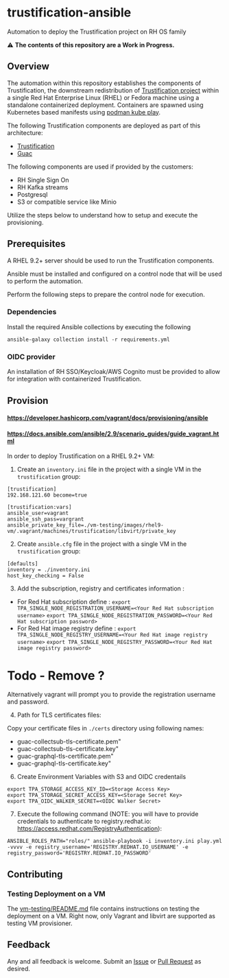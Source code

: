 # trustification-ansible

Automation to deploy the Trustification project on RH OS family

:warning: **The contents of this repository are a Work in Progress.**

## Overview

The automation within this repository establishes the components of Trustification, the downstream redistribution of [Trustification project](https://github.com/trustification/trustification) within a single Red Hat Enterprise Linux (RHEL) or Fedora machine using a standalone containerized deployment. Containers are spawned using Kubernetes based manifests using
[podman kube play](https://docs.podman.io/en/latest/markdown/podman-kube-play.1.html).

The following Trustification components are deployed as part of this architecture:

- [Trustification](https://github.com/trustification/trustification)
- [Guac](https://github.com/trustification/guac)

The following components are used if provided by the customers:

- RH Single Sign On
- RH Kafka streams
- Postgresql
- S3 or compatible service like Minio

Utilize the steps below to understand how to setup and execute the provisioning.

## Prerequisites

A RHEL 9.2+ server should be used to run the Trustification components.

Ansible must be installed and configured on a control node that will be used to perform the automation.

Perform the following steps to prepare the control node for execution.

### Dependencies

Install the required Ansible collections by executing the following

```shell
ansible-galaxy collection install -r requirements.yml
```

### OIDC provider

An installation of RH SSO/Keycloak/AWS Cognito must be provided to allow for integration with containerized Trustification.

## Provision

#### https://developer.hashicorp.com/vagrant/docs/provisioning/ansible

#### https://docs.ansible.com/ansible/2.9/scenario_guides/guide_vagrant.html

In order to deploy Trustification on a RHEL 9.2+ VM:

1. Create an `inventory.ini` file in the project with a single VM in the `trustification` group:

```
[trustification]
192.168.121.60 become=true

[trustification:vars]
ansible_user=vagrant
ansible_ssh_pass=vargrant
ansible_private_key_file=./vm-testing/images/rhel9-vm/.vagrant/machines/trustification/libvirt/private_key
```

2. Create `ansible.cfg` file in the project with a single VM in the `trustification` group:

```
[defaults]
inventory = ./inventory.ini
host_key_checking = False
```

3. Add the subscription, registry and certificates information :

- For Red Hat subscription define :
  `export TPA_SINGLE_NODE_REGISTRATION_USERNAME=<Your Red Hat subscription username>`
  `export TPA_SINGLE_NODE_REGISTRATION_PASSWORD=<Your Red Hat subscription password>`
- For Red Hat image registry define :
  `export TPA_SINGLE_NODE_REGISTRY_USERNAME=<Your Red Hat image registry username>`
  `export TPA_SINGLE_NODE_REGISTRY_PASSWORD=<Your Red Hat image registry password>`

# Todo - Remove ?

Alternatively vagrant will prompt you to provide the registration username and password.

4. Path for TLS certificates files:

Copy your certificate files in `./certs` directory using following names:

- guac-collectsub-tls-certificate.pem"
- guac-collectsub-tls-certificate.key"
- guac-graphql-tls-certificate.pem"
- guac-graphql-tls-certificate.key"

6. Create Environment Variables with S3 and OIDC credentails

```
export TPA_STORAGE_ACCESS_KEY_ID=<Storage Access Key>
export TPA_STORAGE_SECRET_ACCESS_KEY=<Storage Secret Key>
export TPA_OIDC_WALKER_SECRET=<OIDC Walker Secret>
```

7. Execute the following command (NOTE: you will have to provide credentials to authenticate to registry.redhat.io: https://access.redhat.com/RegistryAuthentication):

```shell
ANSIBLE_ROLES_PATH="roles/" ansible-playbook -i inventory.ini play.yml -vvvv -e registry_username='REGISTRY.REDHAT.IO_USERNAME' -e registry_password='REGISTRY.REDHAT.IO_PASSWORD'
```

## Contributing

### Testing Deployment on a VM

The [vm-testing/README.md](vm-testing/README.md) file contains instructions on testing the deployment on a VM. Right now, only Vagrant and libvirt are supported as testing VM provisioner.

## Feedback

Any and all feedback is welcome. Submit an [Issue](https://github.com/trustification/trustification-ansible/issues) or [Pull Request](https://github.com/trustification/trustification-ansible/pulls) as desired.
